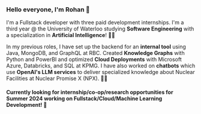 ### Hello everyone, I'm Rohan 👋

<!--
**rohan-jagtap04/rohan-jagtap04** is a ✨ _special_ ✨ repository because its `README.md` (this file) appears on your GitHub profile. !-->

I'm a Fullstack developer with three paid development internships. I'm a third year @ the University of Waterloo studying <b>Software Engineering</b> with a specialization in <b>Artificial Intelligence</b>! 👨‍🎓

In my previous roles, I have set up the backend for an <b>internal tool</b> using Java, MongoDB, and GraphQL at RBC. Created <b>Knowledge Graphs</b> with Python and PowerBI and optimized <b>Cloud Deployments</b> with Microsoft Azure, Databricks, and SQL at KPMG. I have also worked on <b>chatbots</b> which use <b>OpenAI's LLM services</b> to deliver specialized knowledge about Nuclear Facilities at Nuclear Promise X (NPX). 🧑‍💻


#### Currently looking for internship/co-op/research opportunities for Summer 2024 working on Fullstack/Cloud/Machine Learning Development! 🤖
